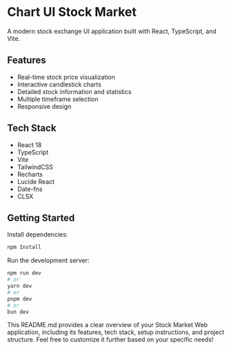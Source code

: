 # Chart UI Stock Market
A modern stock exchange UI application built with React, TypeScript, and Vite.

## Features

- Real-time stock price visualization
- Interactive candlestick charts
- Detailed stock information and statistics
- Multiple timeframe selection
- Responsive design

## Tech Stack

- React 18
- TypeScript
- Vite
- TailwindCSS
- Recharts
- Lucide React
- Date-fns
- CLSX


## Getting Started

Install dependencies:

```bash
npm Install
```

Run the development server:

```bash
npm run dev
# or
yarn dev
# or
pnpm dev
# or
bun dev
```



This README.md provides a clear overview of your Stock Market Web application, including its features, tech stack, setup instructions, and project structure. Feel free to customize it further based on your specific needs!
